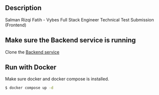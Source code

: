 ## Description

Salman Rizqi Fatih - Vybes Full Stack Engineer Technical Test Submission
(Frontend)

## Make sure the Backend service is running

Clone the [Backend service](https://github.com/salmanrf/vybes-employees-api.git)

## Run with Docker

Make sure docker and docker compose is installed.

```bash
$ docker compose up -d
```
